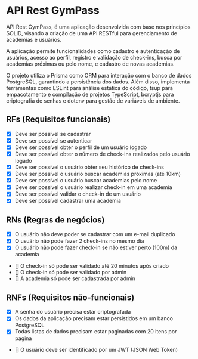 # API Rest GymPass

API Rest GymPass, é uma aplicação desenvolvida com base nos princípios SOLID, visando a criação de uma API RESTful para gerenciamento de academias e usuários.

A aplicação permite funcionalidades como cadastro e autenticação de usuários, acesso ao perfil, registro e validação de check-ins, busca por academias próximas ou pelo nome, e cadastro de novas academias.

O projeto utiliza o Prisma como ORM para interação com o banco de dados PostgreSQL, garantindo a persistência dos dados. Além disso, implementa ferramentas como ESLint para análise estática do código, tsup para empacotamento e compilação de projetos TypeScript, bcryptjs para criptografia de senhas e dotenv para gestão de variáveis de ambiente.

## RFs (Requisitos funcionais)

- [x] Deve ser possível se cadastrar
- [x] Deve ser possível se autenticar
- [x] Deve ser possível obter o perfil de um usuário logado
- [x] Deve ser possível obter o número de check-ins realizados pelo usuário logado
- [x] Deve ser possível o usuário obter seu histórico de check-ins
- [x] Deve ser possível o usuário buscar academias próximas (até 10km)
- [x] Deve ser possível o usuário buscar academias pelo nome
- [x] Deve ser possível o usuário realizar check-in em uma academia
- [x] Deve ser possível validar o check-in de um usuário
- [x] Deve ser possível cadastrar uma academia

## RNs (Regras de negócios)

- [x] O usuário não deve poder se cadastrar com um e-mail duplicado
- [x] O usuário não pode fazer 2 check-ins no mesmo dia
- [x] O usuário não pode fazer check-in se não estiver perto (100m) da academia
- [] O check-in só pode ser validado até 20 minutos após criado
- [] O check-in só pode ser validado por admin
- [] A academia só pode ser cadastrada por admin

## RNFs (Requisitos não-funcionais)

- [x] A senha do usuário precisa estar criptografada
- [x] Os dados da aplicação precisam estar persistidos em um banco PostgreSQL
- [x] Todas listas de dados precisam estar paginadas com 20 itens por página
- [] O usuário deve ser identificado por um JWT (JSON Web Token)
